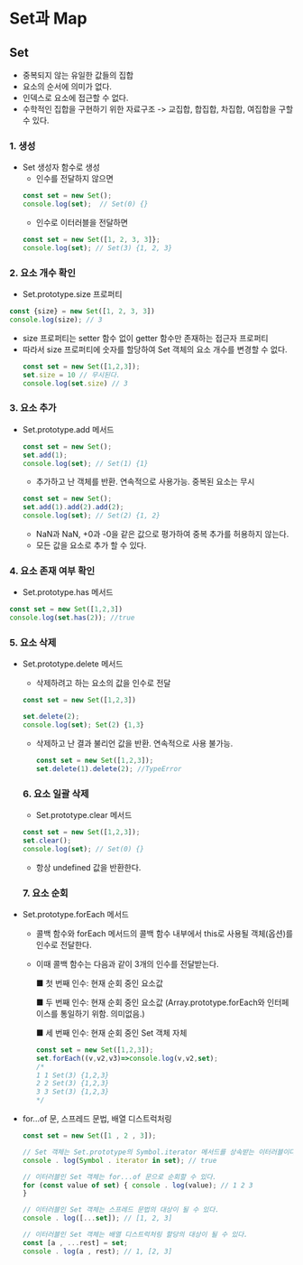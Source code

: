# Set과 Map

## Set
* 중복되지 않는 유일한 값들의 집합
* 요소의 순서에 의미가 없다.
* 인덱스로 요소에 접근할 수 없다.
* 수학적인 집합을 구현하기 위한 자료구조 -> 교집합, 합집합, 차집합, 여집합을 구할 수 있다.

### 1. 생성
* Set 생성자 함수로 생성
  * 인수를 전달하지 않으면
  ```javascript
  const set = new Set();
  console.log(set);  // Set(0) {}
  ```
  * 인수로 이터러블을 전달하면
  ```javascript
  const set = new Set([1, 2, 3, 3]};
  console.log(set); // Set(3) {1, 2, 3}
  ```
### 2. 요소 개수 확인
* Set.prototype.size 프로퍼티
```javascript
const {size} = new Set([1, 2, 3, 3])
console.log(size); // 3
```
  * size 프로퍼티는 setter 함수 없이 getter 함수만 존재하는 접근자 프로퍼티
  * 따라서 size 프로퍼티에 숫자를 할당하여 Set 객체의 요소 개수를 변경할 수 없다.
    ```javascript
    const set = new Set([1,2,3]);
    set.size = 10 // 무시된다.
    console.log(set.size) // 3
    ```
  ### 3. 요소 추가
* Set.prototype.add 메서드
  ```javascript
  const set = new Set();
  set.add(1);
  console.log(set); // Set(1) {1}
  ```
  * 추가하고 난 객체를 반환. 연속적으로 사용가능. 중복된 요소는 무시
  ```javascript
  const set = new Set();
  set.add(1).add(2).add(2);
  console.log(set); // Set(2) {1, 2} 
  ```
  * NaN과 NaN, +0과 -0을 같은 값으로 평가하여 중복 추가를 허용하지 않는다.
  * 모든 값을 요소로 추가 할 수 있다.
 
### 4. 요소 존재 여부 확인
* Set.prototype.has 메서드
```javascript
const set = new Set([1,2,3])
console.log(set.has(2)); //true
```

### 5. 요소 삭제
* Set.prototype.delete 메서드
  * 삭제하려고 하는 요소의 값을 인수로 전달
  ```javascript
  const set = new Set([1,2,3])

  set.delete(2);
  console.log(set); Set(2) {1,3}
  ```
  * 삭제하고 난 결과 불리언 값을 반환. 연속적으로 사용 불가능.
    ```javascript
    const set = new Set([1,2,3]);
    set.delete(1).delete(2); //TypeError
    ```
  ### 6. 요소 일괄 삭제
  * Set.prototype.clear 메서드
  ```javascript
  const set = new Set([1,2,3]);
  set.clear();
  console.log(set); // Set(0) {}
  ```
  * 항상 undefined 값을 반환한다.

  ### 7. 요소 순회
* Set.prototype.forEach 메서드
  * 콜백 함수와 forEach 메서드의 콜백 함수 내부에서 this로 사용될 객체(옵션)를 인수로 전달한다.
  * 이때 콜백 함수는 다음과 같이 3개의 인수를 전달받는다.
    
    ■ 첫 번째 인수: 현재 순회 중인 요소값
    
    ■ 두 번째 인수: 현재 순회 중인 요소값 (Array.prototype.forEach와 인터페이스를 통일하기 위함. 의미없음.)
    
    ■ 세 번째 인수: 현재 순회 중인 Set 객체 자체
    ```javascript
    const set = new Set([1,2,3]);
    set.forEach((v,v2,v3)=>console.log(v,v2,set);
    /*
    1 1 Set(3) {1,2,3}
    2 2 Set(3) {1,2,3}
    3 3 Set(3) {1,2,3}
    */
    ```

* for...of 문, 스프레드 문법, 배열 디스트럭처링
  ```javascript
  const set = new Set([1 , 2 , 3]);

  // Set 객체는 Set.prototype의 Symbol.iterator 메서드를 상속받는 이터러블이다.
  console . log(Symbol . iterator in set); // true

  // 이터러블인 Set 객체는 for...of 문으로 순회할 수 있다.
  for (const value of set) { console . log(value); // 1 2 3
  }

  // 이터러블인 Set 객체는 스프레드 문법의 대상이 될 수 있다.
  console . log([...set]); // [1, 2, 3]

  // 이터러블인 Set 객체는 배열 디스트럭처링 할당의 대상이 될 수 있다.
  const [a , ...rest] = set;
  console . log(a , rest); // 1, [2, 3]
  ```







